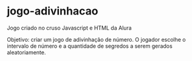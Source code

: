 # jogo-adivinhacao

Jogo criado no cruso Javascript e HTML da Alura

Objetivo: criar um jogo de adivinhação de número. O jogador escolhe o intervalo de número e a quantidade de segredos a serem gerados aleatoriamente.
